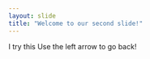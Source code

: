 ```yaml
---
layout: slide
title: "Welcome to our second slide!"
---
```

I try this
Use the left arrow to go back!
